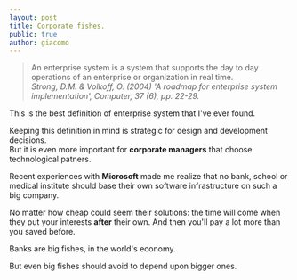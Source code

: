 ```yaml
---
layout: post
title: Corporate fishes.
public: true
author: giacomo
---
```


<blockquote>
An enterprise system is a system that supports the day to day operations of an enterprise or organization in real time.<br />
<cite>Strong, D.M. &amp; Volkoff, O. (2004) 'A roadmap for enterprise system implementation', Computer, 37 (6), pp. 22-29.</cite></blockquote>

This is the best definition of enterprise system that I've ever found.

Keeping this definition in mind is strategic for design and development decisions.  
But it is even more important for **corporate managers** that choose technological patners.

Recent experiences with **Microsoft** made me realize that no bank, school or medical institute should base their own software infrastructure on such a big company.

No matter how cheap could seem their solutions: the time will come when they put your interests **after** their own. And then you'll pay a lot more than you saved before.

Banks are big fishes, in the world's economy.

But even big fishes should avoid to depend upon bigger ones.

